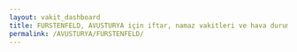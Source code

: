 ```yaml
---
layout: vakit_dashboard
title: FURSTENFELD, AVUSTURYA için iftar, namaz vakitleri ve hava durumu - ilçe/eyalet seç
permalink: /AVUSTURYA/FURSTENFELD/
---
```


<script type="text/javascript">
  var GLOBAL_COUNTRY = 'AVUSTURYA';
  var GLOBAL_CITY = 'FURSTENFELD';
  var GLOBAL_STATE = '';
  var lat = 72;
  var lon = 21;
</script>
